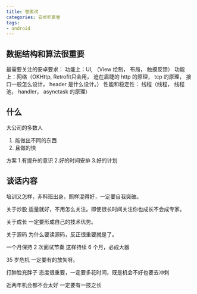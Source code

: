 ```yaml
---
title: 卷面试
categories: 安卓积累卷
tags:
- android
---
```


## 数据结构和算法很重要

最需要关注的安卓要求：
功能上：UI, （View 绘制， 布局， 触摸反馈）
功能上：网络（OKHttp, Retrofit只会用， 迫在眉睫的 http 的原理， tcp 的原理， 接口一般怎么设计， header 是什么设计。）
性能和稳定性： 线程（线程， 线程池， handler， asynctask 的原理）

## 什么

大公司的多数人

1. 能做出不同的东西
2. 且做的快

方案
1.有提升的意识
2.好的时间安排
3.好的计划

## 谈话内容

培训又怎样，非科班出身，照样混得好，一定要自我突破。

关于炒股
适量就好，不用怎么关注。即使很长时间关注你也成长不会成专家。

关于成长
一定要形成自己的技术优势。

关于源码
为什么要读源码，反正很重要就是了。

一个月保持 2 次面试节奏
这样持续 6 个月，必成大器

35 岁危机
一定要有的放矢呀。

打肿脸充胖子
态度很重要，一定要多花时间，既是机会不好也要去冲刺

近两年机会都不会太好
一定要有一技之长
